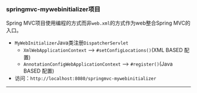 ### springmvc-mywebinitializer项目

Spring MVC项目使用编程的方式而非`web.xml`的方式作为web整合Spring MVC的入口。

- `MyWebInitializer`Java类注册`DispatcherServlet`
    - `XmlWebApplicationContext` --> `#setConfigLocations()`(XML BASED 配置)
    - `AnnotationConfigWebApplicationContext` --> `#register()`(Java BASED 配置)
- 访问：`http://localhost:8080/springmvc-mywebinitializer`

---
